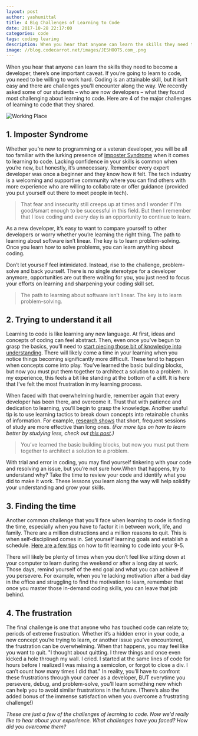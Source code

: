 ```yaml
---
layout: post
author: yashumittal
title: 4 Big Challenges of Learning to Code
date: 2017-10-28 22:17:00
categories: code
tags: coding learing
description: When you hear that anyone can learn the skills they need to become a developer, there’s one important caveat. If you’re going to learn to code, you need to be willing to work hard.
image: //blog.codecarrot.net/images/JESHOOTS.com_.png
---
```


When you hear that anyone can learn the skills they need to become a developer, there’s one important caveat. If you’re going to learn to code, you need to be willing to work hard. Coding is an attainable skill, but it isn’t easy and there are challenges you’ll encounter along the way. We recently asked some of our students – who are now developers – what they found most challenging about learning to code. Here are 4 of the major challenges of learning to code that they shared.

![Working Place](//blog.codecarrot.net/images/JESHOOTS.com_.png)

## 1. Imposter Syndrome

Whether you’re new to programming or a veteran developer, you will be all too familiar with the lurking presence of [Imposter Syndrome](/slaying-the-dragon-imposter-syndrome) when it comes to learning to code. Lacking confidence in your skills is common when you’re new, but honestly, it’s unnecessary. Remember every expert developer was once a beginner and they know how it felt. The tech industry is a welcoming and supportive community where you can find others with more experience who are willing to collaborate or offer guidance (provided you put yourself out there to meet people in tech).

<blockquote>
That fear and insecurity still creeps up at times and I wonder if I’m good/smart enough to be successful in this field. But then I remember that I love coding and every day is an opportunity to continue to learn.
</blockquote>

As a new developer, it’s easy to want to compare yourself to other developers or worry whether you’re learning the right thing. The path to learning about software isn’t linear. The key is to learn problem-solving. Once you learn how to solve problems, you can learn anything about coding.

Don’t let yourself feel intimidated. Instead, rise to the challenge, problem-solve and back yourself. There is no single stereotype for a developer anymore, opportunities are out there waiting for you, you just need to focus your efforts on learning and sharpening your coding skill set.

<blockquote>
The path to learning about software isn’t linear. The key is to learn problem-solving.
</blockquote>

## 2. Trying to understand it all

Learning to code is like learning any new language. At first, ideas and concepts of coding can feel abstract. Then, even once you’ve begun to grasp the basics, you’ll need to [start piecing those bit of knowledge into understanding](/why-its-a-learning-curve-not-a-line). There will likely come a time in your learning when you notice things becoming significantly more difficult. These tend to happen when concepts come into play. You’ve learned the basic building blocks, but now you must put them together to architect a solution to a problem. In my experience, this feels a bit like standing at the bottom of a cliff. It is here that I’ve felt the most frustration in my learning process.

When faced with that overwhelming hurdle, remember again that every developer has been there, and overcome it. Trust that with patience and dedication to learning, you’ll begin to grasp the knowledge. Another useful tip is to use learning tactics to break down concepts into retainable chunks of information. For example, [research shows](/3-ways-to-learn-better-by-studying-less) that short, frequent sessions of study are more effective than long ones. *(For more tips on how to learn better by studying less, check out [this post](/3-ways-to-learn-better-by-studying-less).)*

<blockquote>
You’ve learned the basic building blocks, but now you must put them together to architect a solution to a problem.
</blockquote>

With trial and error in coding, you may find yourself tinkering with your code and resolving an issue, but you’re not sure how.When that happens, try to understand why? Take the time to review your code and identify what you did to make it work. These lessons you learn along the way will help solidify your understanding and grow your skills.

## 3. Finding the time

Another common challenge that you’ll face when learning to code is finding the time, especially when you have to factor it in between work, life, and family. There are a million distractions and a million reasons to quit. This is when self-disciplined comes in. Set yourself learning goals and establish a schedule. [Here are a few tips](/factor-learning-to-code-into-your-9-5) on how to fit learning to code into your 9-5.

There will likely be plenty of times when you don’t feel like sitting down at your computer to learn during the weekend or after a long day at work. Those days, remind yourself of the end goal and what you can achieve if you persevere. For example, when you’re lacking motivation after a bad day in the office and struggling to find the motivation to learn, remember that once you master those in-demand coding skills, you can leave that job behind.

## 4. The frustration

The final challenge is one that anyone who has touched code can relate to; periods of extreme frustration. Whether it’s a hidden error in your code, a new concept you’re trying to learn, or another issue you’ve encountered, the frustration can be overwhelming. When that happens, you may feel like you want to quit. "I thought about quitting. I threw things and once even kicked a hole through my wall. I cried. I started at the same lines of code for hours before I realized I was missing a semicolon, or forgot to close a div. I can’t count how many times I did that." In reality, you’ll have to confront these frustrations through your career as a developer, BUT everytime you persevere, debug, and problem-solve, you’ll learn something new which can help you to avoid similar frustrations in the future. (There’s also the added bonus of the immense satisfaction when you overcome a frustrating challenge!)

*These are just a few of the challenges of learning to code. Now we’d really like to hear about your experience. What challenges have you faced? How did you overcome them?*